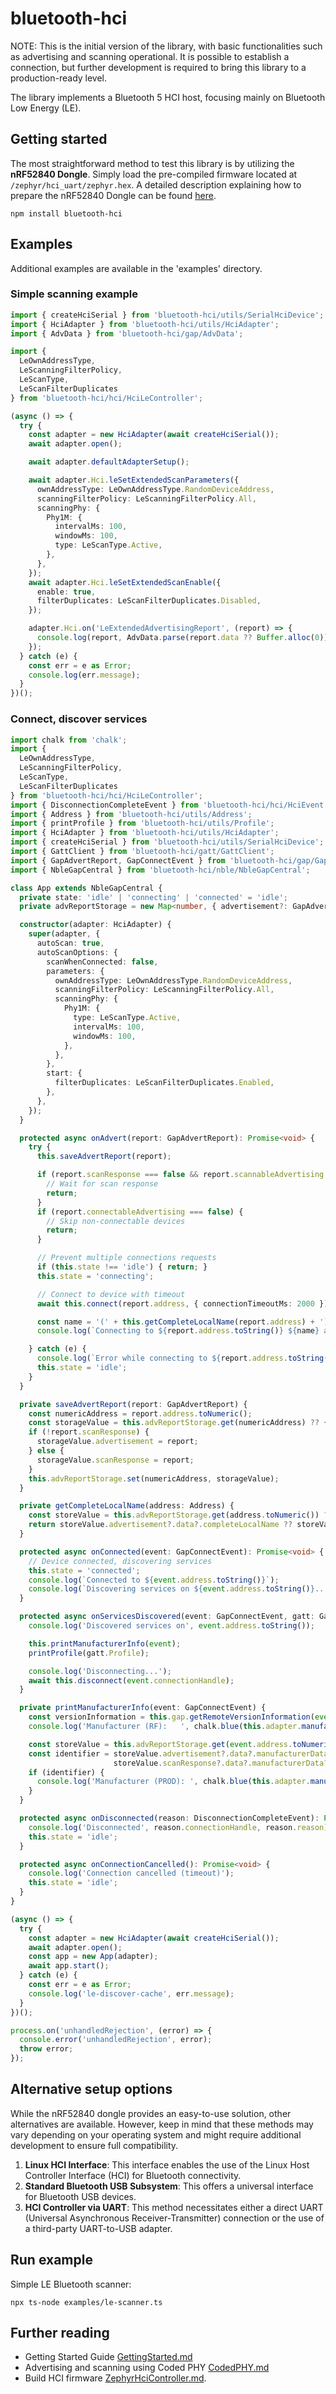 # bluetooth-hci

NOTE: This is the initial version of the library, with basic functionalities such as advertising and scanning operational. It is possible to establish a connection, but further development is required to bring this library to a production-ready level.

The library implements a Bluetooth 5 HCI host, focusing mainly on Bluetooth Low Energy (LE).

## Getting started

The most straightforward method to test this library is by utilizing the **nRF52840 Dongle**. Simply load the pre-compiled firmware located at `/zephyr/hci_uart/zephyr.hex`. A detailed description explaining how to prepare the nRF52840 Dongle can be found [here](docs/GettingStarted.md).

```
npm install bluetooth-hci
```

## Examples

Additional examples are available in the 'examples' directory.

### Simple scanning example

```ts
import { createHciSerial } from 'bluetooth-hci/utils/SerialHciDevice';
import { HciAdapter } from 'bluetooth-hci/utils/HciAdapter';
import { AdvData } from 'bluetooth-hci/gap/AdvData';

import {
  LeOwnAddressType,
  LeScanningFilterPolicy,
  LeScanType,
  LeScanFilterDuplicates
} from 'bluetooth-hci/hci/HciLeController';

(async () => {
  try {
    const adapter = new HciAdapter(await createHciSerial());
    await adapter.open();

    await adapter.defaultAdapterSetup();

    await adapter.Hci.leSetExtendedScanParameters({
      ownAddressType: LeOwnAddressType.RandomDeviceAddress,
      scanningFilterPolicy: LeScanningFilterPolicy.All,
      scanningPhy: {
        Phy1M: {
          intervalMs: 100,
          windowMs: 100,
          type: LeScanType.Active,
        },
      },
    });
    await adapter.Hci.leSetExtendedScanEnable({
      enable: true,
      filterDuplicates: LeScanFilterDuplicates.Disabled,
    });

    adapter.Hci.on('LeExtendedAdvertisingReport', (report) => {
      console.log(report, AdvData.parse(report.data ?? Buffer.alloc(0)));
    });
  } catch (e) {
    const err = e as Error;
    console.log(err.message);
  }
})();
```

### Connect, discover services

```ts
import chalk from 'chalk';
import {
  LeOwnAddressType,
  LeScanningFilterPolicy,
  LeScanType,
  LeScanFilterDuplicates
} from 'bluetooth-hci/hci/HciLeController';
import { DisconnectionCompleteEvent } from 'bluetooth-hci/hci/HciEvent';
import { Address } from 'bluetooth-hci/utils/Address';
import { printProfile } from 'bluetooth-hci/utils/Profile';
import { HciAdapter } from 'bluetooth-hci/utils/HciAdapter';
import { createHciSerial } from 'bluetooth-hci/utils/SerialHciDevice';
import { GattClient } from 'bluetooth-hci/gatt/GattClient';
import { GapAdvertReport, GapConnectEvent } from 'bluetooth-hci/gap/GapCentral';
import { NbleGapCentral } from 'bluetooth-hci/nble/NbleGapCentral';

class App extends NbleGapCentral {
  private state: 'idle' | 'connecting' | 'connected' = 'idle';
  private advReportStorage = new Map<number, { advertisement?: GapAdvertReport; scanResponse?: GapAdvertReport }>();

  constructor(adapter: HciAdapter) {
    super(adapter, {
      autoScan: true,
      autoScanOptions: {
        scanWhenConnected: false,
        parameters: {
          ownAddressType: LeOwnAddressType.RandomDeviceAddress,
          scanningFilterPolicy: LeScanningFilterPolicy.All,
          scanningPhy: {
            Phy1M: {
              type: LeScanType.Active,
              intervalMs: 100,
              windowMs: 100,
            },
          },
        },
        start: {
          filterDuplicates: LeScanFilterDuplicates.Enabled,
        },
      },
    });
  }

  protected async onAdvert(report: GapAdvertReport): Promise<void> {
    try {
      this.saveAdvertReport(report);

      if (report.scanResponse === false && report.scannableAdvertising === true) {
        // Wait for scan response
        return;
      }
      if (report.connectableAdvertising === false) {
        // Skip non-connectable devices
        return;
      }

      // Prevent multiple connections requests
      if (this.state !== 'idle') { return; }
      this.state = 'connecting';

      // Connect to device with timeout
      await this.connect(report.address, { connectionTimeoutMs: 2000 });

      const name = '(' + this.getCompleteLocalName(report.address) + ')';
      console.log(`Connecting to ${report.address.toString()} ${name} at RSSI ${report.rssi} dBm...`);

    } catch (e) {
      console.log(`Error while connecting to ${report.address.toString()}`, e);
      this.state = 'idle';
    }
  }

  private saveAdvertReport(report: GapAdvertReport) {
    const numericAddress = report.address.toNumeric();
    const storageValue = this.advReportStorage.get(numericAddress) ?? {};
    if (!report.scanResponse) {
      storageValue.advertisement = report;
    } else {
      storageValue.scanResponse = report;
    }
    this.advReportStorage.set(numericAddress, storageValue);
  }

  private getCompleteLocalName(address: Address) {
    const storeValue = this.advReportStorage.get(address.toNumeric()) ?? {};
    return storeValue.advertisement?.data?.completeLocalName ?? storeValue.scanResponse?.data?.completeLocalName ?? 'N/A';
  }

  protected async onConnected(event: GapConnectEvent): Promise<void> {
    // Device connected, discovering services
    this.state = 'connected';
    console.log(`Connected to ${event.address.toString()}`);
    console.log(`Discovering services on ${event.address.toString()}...`);
  }

  protected async onServicesDiscovered(event: GapConnectEvent, gatt: GattClient): Promise<void> {
    console.log('Discovered services on', event.address.toString());

    this.printManufacturerInfo(event);
    printProfile(gatt.Profile);

    console.log('Disconnecting...');
    await this.disconnect(event.connectionHandle);
  }

  private printManufacturerInfo(event: GapConnectEvent) {
    const versionInformation = this.gap.getRemoteVersionInformation(event.connectionHandle);
    console.log('Manufacturer (RF):   ', chalk.blue(this.adapter.manufacturerNameFromCode(versionInformation.manufacturerName)));

    const storeValue = this.advReportStorage.get(event.address.toNumeric()) ?? {};
    const identifier = storeValue.advertisement?.data?.manufacturerData?.ident ??
                       storeValue.scanResponse?.data?.manufacturerData?.ident;
    if (identifier) {
      console.log('Manufacturer (PROD): ', chalk.blue(this.adapter.manufacturerNameFromCode(identifier)));
    }
  }

  protected async onDisconnected(reason: DisconnectionCompleteEvent): Promise<void> {
    console.log('Disconnected', reason.connectionHandle, reason.reason);
    this.state = 'idle';
  }

  protected async onConnectionCancelled(): Promise<void> {
    console.log('Connection cancelled (timeout)');
    this.state = 'idle';
  }
}

(async () => {
  try {
    const adapter = new HciAdapter(await createHciSerial());
    await adapter.open();
    const app = new App(adapter);
    await app.start();
  } catch (e) {
    const err = e as Error;
    console.log('le-discover-cache', err.message);
  }
})();

process.on('unhandledRejection', (error) => {
  console.error('unhandledRejection', error);
  throw error;
});
```

## Alternative setup options

While the nRF52840 dongle provides an easy-to-use solution, other alternatives are available. However, keep in mind that these methods may vary depending on your operating system and might require additional development to ensure full compatibility.

1. **Linux HCI Interface**: This interface enables the use of the Linux Host Controller Interface (HCI) for Bluetooth connectivity.
2. **Standard Bluetooth USB Subsystem**: This offers a universal interface for Bluetooth USB devices.
3. **HCI Controller via UART**: This method necessitates either a direct UART (Universal Asynchronous Receiver-Transmitter) connection or the use of a third-party UART-to-USB adapter.

## Run example

Simple LE Bluetooth scanner:

```
npx ts-node examples/le-scanner.ts
```

## Further reading

- Getting Started Guide [GettingStarted.md](docs/GettingStarted.md)
- Advertising and scanning using Coded PHY [CodedPHY.md](docs/CodedPHY.md)
- Build HCI firmware [ZephyrHciController.md](docs/ZephyrHciController.md).
